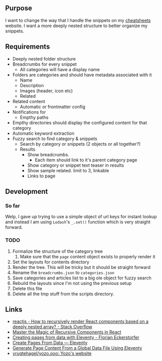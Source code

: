 ## Purpose
I want to change the way that I handle the snippets on my [cheatsheets](https://tech.libresinn.com/cheatsheets/) website. I want a more deeply nested structure to better organize my snippets.

## Requirements
- Deeply nested folder structure
- Breadcrumbs for every snippet
  - All categories will have a display name
- Folders are categories and should have metadata associated with it
  - Name
  - Description
  - Images (header, icon etc)
  - Related
- Related content
  - Automatic or frontmatter config
- Notifications for
  - Empthy paths
- Empthy directories should display the configured content for that category
- Automatic keyword extraction
- Fuzzy search to find category & snippets
  - Search by category or snippets (2 objects or all together?)
  - Results
    - Show breadcrumbs.
      - Each item should link to it's parent category page
    - Show category or snippet text teaser in results 
    - Show sample related. limit to 3, linkable
    - Links to page

## Development
### So far
Welp, I gave up trying to use a simple object of url keys for instant lookup and instead I am using `Lodash`'s `_.set()` function which is very straight forward. 

### TODO
1. Formalize the structure of the category tree
   1. Make sure that the `page` content object exists to properly render it
2. Set the layouts for contents directory
3. Render the tree. This will be tricky but it should be straight forward
4. Rename the `breadcrumbs.json` to `categories.json`
5. Save categories and articles list to a big ole object for fuzzy search
6. Rebuild the layouts since I'm not using the previous setup
7. Delete this file
8. Delete all the tmp stuff from the scripts directory.

## Links
- [reactjs - How to recursively render React components based on a deeply nested array? - Stack Overflow](https://stackoverflow.com/questions/70499223/how-to-recursively-render-react-components-based-on-a-deeply-nested-array)
- [Master the Magic of Recursive Components in React](https://medium.com/@sdmahfuz/recursive-components-in-react-a-tutorial-d5705e26229f)
- [Creating pages from data with Eleventy - Florian Eckerstorfer](https://florian.ec/blog/eleventy-data-pages/)
- [Create Pages From Data — Eleventy](https://www.11ty.dev/docs/pages-from-data/)
- [Generate Page Content From a Global Data File Using Eleventy](https://tannerdolby.com/writing/generate-page-content-from-a-global-data-file-using-eleventy/)
- [vrugtehagel/yozo.ooo: Yozo's website](https://github.com/vrugtehagel/yozo.ooo/tree/main)
